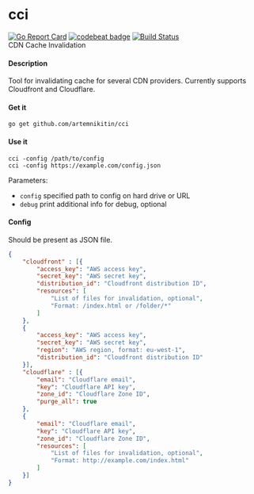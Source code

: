 # cci
[![Go Report Card](https://goreportcard.com/badge/github.com/artemnikitin/cci)](https://goreportcard.com/report/github.com/artemnikitin/cci)   [![codebeat badge](https://codebeat.co/badges/41e5be9d-a578-4bd0-87d4-5ffc564e38f0)](https://codebeat.co/projects/github-com-artemnikitin-cci)   [![Build Status](https://travis-ci.org/artemnikitin/cci.svg?branch=master)](https://travis-ci.org/artemnikitin/cci)   
CDN Cache Invalidation

#### Description
Tool for invalidating cache for several CDN providers. Currently supports Cloudfront and Cloudflare.

#### Get it 
``` 
go get github.com/artemnikitin/cci
``` 

#### Use it
```
cci -config /path/to/config
cci -config https://example.com/config.json
```
Parameters:
- ``config`` specified path to config on hard drive or URL
- ``debug`` print additional info for debug, optional

#### Config 
Should be present as JSON file.
```json
{
	"cloudfront" : [{
		"access_key": "AWS access key",
		"secret_key": "AWS secret key",
		"distribution_id": "Cloudfront distribution ID",
		"resources": [
			"List of files for invalidation, optional",
			"Format: /index.html or /folder/*"
		]
	},
	{
		"access_key": "AWS access key",
		"secret_key": "AWS secret key",
		"region": "AWS region, format: eu-west-1",
		"distribution_id": "Cloudfront distribution ID"
	}],
	"cloudflare" : [{
		"email": "Cloudflare email",
		"key": "Cloudflare API key",
		"zone_id": "Cloudflare Zone ID",
		"purge_all": true
	},
	{
		"email": "Cloudflare email",
		"key": "Cloudflare API key",
		"zone_id": "Cloudflare Zone ID",
		"resources": [
			"List of files for invalidation, optional",
			"Format: http://example.com/index.html"
		]
	}]
}
```